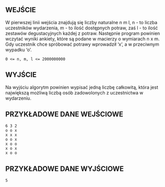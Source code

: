 ## WEJŚCIE
W pierwszej linii wejścia znajdują się liczby naturalne n m l, n - to liczba uczestników wydarzenia, m - to ilość dostępnych potraw, zaś l - to ilość zestawów degustacyjnych każdej z potraw. Następnie program powinien wczytać wyniki ankiety, które są podane w macierzy o wymiarach n x m. Gdy uczestnik chce spróbować potrawy wprowadził ‘x’, a w przeciwnym wypadku ‘o’.
```
0 <= n, m, l <= 2000000000
```

## WYJŚCIE
Na wyjściu algorytm powinien wypisać jedną liczbę całkowitą, która jest największą możliwą liczbą osób zadowolonych z uczestnictwa w wydarzeniu.

## PRZYKŁADOWE DANE WEJŚCIOWE
```
6 3 2
o o x
x x x
o o x
x o o
x o x
x o o
```
## PRZYKŁADOWE DANE WYJŚCIOWE
```
5
```
